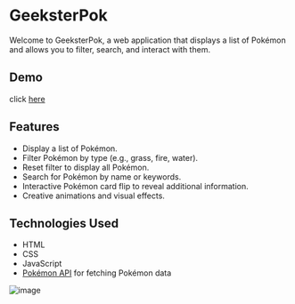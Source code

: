 # GeeksterPok

Welcome to GeeksterPok, a web application that displays a list of Pokémon and allows you to filter, search, and interact with them.


## Demo

click [here](https://yogesh-vasanthakumar.github.io/pokemon/index.html)

## Features

- Display a list of Pokémon.
- Filter Pokémon by type (e.g., grass, fire, water).
- Reset filter to display all Pokémon.
- Search for Pokémon by name or keywords.
- Interactive Pokémon card flip to reveal additional information.
- Creative animations and visual effects.

## Technologies Used

- HTML
- CSS
- JavaScript
- [Pokémon API](https://pokeapi.co/api/v2/type/) for fetching Pokémon data

![image](https://github.com/Yogesh-VasanthaKumar/Yogesh-VasanthaKumar.github.io/assets/122785048/042bb41b-3925-4109-9df7-0e773519505a)

